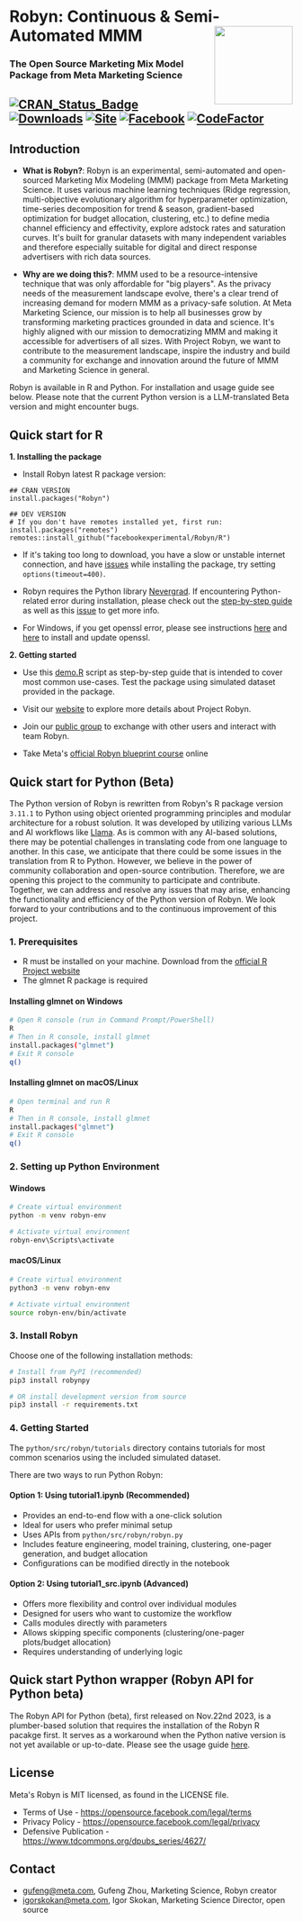 # Robyn: Continuous & Semi-Automated MMM <img src='R/man/figures/logo.png' align="right" height="139px" />
### The Open Source Marketing Mix Model Package from Meta Marketing Science

[![CRAN\_Status\_Badge](https://www.r-pkg.org/badges/version/Robyn)](https://cran.r-project.org/package=Robyn) [![Downloads](https://cranlogs.r-pkg.org/badges/grand-total/Robyn?color=green)](https://cranlogs.r-pkg.org/badges/grand-total/Robyn?color=green) [![Site](https://img.shields.io/badge/site-Robyn-blue.svg)](https://facebookexperimental.github.io/Robyn/) [![Facebook](https://img.shields.io/badge/group-Facebook-blue.svg)](https://www.facebook.com/groups/robynmmm/) [![CodeFactor](https://www.codefactor.io/repository/github/facebookexperimental/robyn/badge)](https://www.codefactor.io/repository/github/facebookexperimental/robyn)
---

## Introduction

  * **What is Robyn?**: Robyn is an experimental, semi-automated and open-sourced Marketing Mix Modeling (MMM) package from Meta Marketing Science. It uses various machine learning techniques (Ridge regression, multi-objective evolutionary algorithm for hyperparameter optimization, time-series decomposition for trend & season, gradient-based optimization for budget allocation, clustering, etc.) to define media channel efficiency and effectivity, explore adstock rates and saturation curves. It's built for granular datasets with many independent variables and therefore especially suitable for digital and direct response advertisers with rich data sources. 
  
  * **Why are we doing this?**: MMM used to be a resource-intensive technique that was only affordable for "big players". As the privacy needs of the measurement landscape evolve, there's a clear trend of increasing demand for modern MMM as a privacy-safe solution. At Meta Marketing Science, our mission is to help all businesses grow by transforming marketing practices grounded in data and science. It's highly aligned with our mission to democratizing MMM and making it accessible for advertisers of all sizes. With Project Robyn, we want to contribute to the measurement landscape, inspire the industry and build a community for exchange and innovation around the future of MMM and Marketing Science in general.
  
Robyn is available in R and Python. For installation and usage guide see below. Please note that the current Python version is a LLM-translated Beta version and might encounter bugs. 
  
## Quick start for R

**1. Installing the package**
  
  * Install Robyn latest R package version:
```{r}
## CRAN VERSION
install.packages("Robyn")

## DEV VERSION
# If you don't have remotes installed yet, first run: install.packages("remotes")
remotes::install_github("facebookexperimental/Robyn/R")
```

  * If it's taking too long to download, you have a slow or unstable internet connection, and have [issues](https://github.com/facebookexperimental/Robyn/issues/309) while installing the package, try setting `options(timeout=400)`.
  
  * Robyn requires the Python library [Nevergrad](https://facebookresearch.github.io/nevergrad/). If encountering Python-related 
  error during installation, please check out the [step-by-step guide](https://github.com/facebookexperimental/Robyn/blob/main/demo/demo.R) as well as this [issue](https://github.com/facebookexperimental/Robyn/issues/189) to get more info.
  
  * For Windows, if you get openssl error, please see instructions
  [here](https://stackoverflow.com/questions/54558389/how-to-solve-this-error-while-installing-python-packages-in-rstudio/54566647) and
  [here](https://dev.to/danilovieira/installing-openssl-on-windows-and-adding-to-path-3mbf) to install and update openssl.

**2. Getting started**

  * Use this [demo.R](https://github.com/facebookexperimental/Robyn/tree/main/demo/demo.R) script as step-by-step guide that is
  intended to cover most common use-cases. Test the package using simulated dataset provided in the package. 
  
  * Visit our [website](https://facebookexperimental.github.io/Robyn/) to explore more details about Project Robyn.
  
  * Join our [public group](https://www.facebook.com/groups/robynmmm/) to exchange with other users and interact with team Robyn.
  
  * Take Meta's [official Robyn blueprint course](https://www.facebookblueprint.com/student/path/253121-marketing-mix-models?utm_source=readme) online 
  
## Quick start for Python (Beta)

The Python version of Robyn is rewritten from Robyn's R package version `3.11.1` to Python using object oriented programming principles and modular architecture for a robust solution. It was developed by utilizing various LLMs and AI workflows like [Llama](https://www.llama.com/). As is common with any AI-based solutions, there may be potential challenges in translating code from one language to another. In this case, we anticipate that there could be some issues in the translation from R to Python. However, we believe in the power of community collaboration and open-source contribution. Therefore, we are opening this project to the community to participate and contribute. Together, we can address and resolve any issues that may arise, enhancing the functionality and efficiency of the Python version of Robyn. We look forward to your contributions and to the continuous improvement of this project.

### 1. Prerequisites

- R must be installed on your machine. Download from the [official R Project website](https://www.r-project.org/)
- The glmnet R package is required

#### Installing glmnet on Windows
```bash
# Open R console (run in Command Prompt/PowerShell)
R
# Then in R console, install glmnet
install.packages("glmnet")
# Exit R console
q()
```

#### Installing glmnet on macOS/Linux
```bash
# Open terminal and run R
R
# Then in R console, install glmnet
install.packages("glmnet")
# Exit R console
q()
```

### 2. Setting up Python Environment

#### Windows
```bash
# Create virtual environment
python -m venv robyn-env

# Activate virtual environment
robyn-env\Scripts\activate
```

#### macOS/Linux
```bash
# Create virtual environment
python3 -m venv robyn-env

# Activate virtual environment
source robyn-env/bin/activate
```

### 3. Install Robyn

Choose one of the following installation methods:

```bash
# Install from PyPI (recommended)
pip3 install robynpy

# OR install development version from source
pip3 install -r requirements.txt
```

### 4. Getting Started

The `python/src/robyn/tutorials` directory contains tutorials for most common scenarios using the included simulated dataset.

There are two ways to run Python Robyn:

#### Option 1: Using tutorial1.ipynb (Recommended)
- Provides an end-to-end flow with a one-click solution
- Ideal for users who prefer minimal setup
- Uses APIs from `python/src/robyn/robyn.py`
- Includes feature engineering, model training, clustering, one-pager generation, and budget allocation
- Configurations can be modified directly in the notebook

#### Option 2: Using tutorial1_src.ipynb (Advanced)
- Offers more flexibility and control over individual modules
- Designed for users who want to customize the workflow
- Calls modules directly with parameters
- Allows skipping specific components (clustering/one-pager plots/budget allocation)
- Requires understanding of underlying logic
  
## Quick start Python wrapper (Robyn API for Python beta)

The Robyn API for Python (beta), first released on Nov.22nd 2023, is a plumber-based solution that requires the installation of the Robyn R pacakge first. It serves as a workaround when the Python native version is not yet available or up-to-date. Please see the usage guide [here](https://github.com/facebookexperimental/Robyn/blob/main/robyn_api/robyn_python_notebook.ipynb).


## License

Meta's Robyn is MIT licensed, as found in the LICENSE file.

- Terms of Use - https://opensource.facebook.com/legal/terms 
- Privacy Policy - https://opensource.facebook.com/legal/privacy
- Defensive Publication - https://www.tdcommons.org/dpubs_series/4627/

## Contact

* gufeng@meta.com, Gufeng Zhou, Marketing Science, Robyn creator
* igorskokan@meta.com, Igor Skokan, Marketing Science Director, open source
